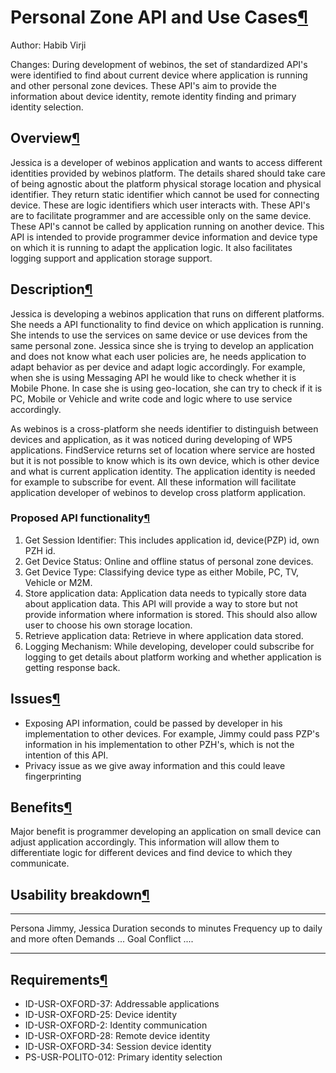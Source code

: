 Personal Zone API and Use Cases[¶](#Personal-Zone-API-and-Use-Cases)
====================================================================

Author: Habib Virji

Changes: During development of webinos, the set of standardized API's
were identified to find about current device where application is
running and other personal zone devices. These API's aim to provide the
information about device identity, remote identity finding and primary
identity selection.

Overview[¶](#Overview)
----------------------

Jessica is a developer of webinos application and wants to access
different identities provided by webinos platform. The details shared
should take care of being agnostic about the platform physical storage
location and physical identifier. They return static identifier which
cannot be used for connecting device. These are logic identifiers which
user interacts with. These API's are to facilitate programmer and are
accessible only on the same device. These API's cannot be called by
application running on another device. This API is intended to provide
programmer device information and device type on which it is running to
adapt the application logic. It also facilitates logging support and
application storage support.

Description[¶](#Description)
----------------------------

Jessica is developing a webinos application that runs on different
platforms. She needs a API functionality to find device on which
application is running. She intends to use the services on same device
or use devices from the same personal zone. Jessica since she is trying
to develop an application and does not know what each user policies are,
he needs application to adapt behavior as per device and adapt logic
accordingly. For example, when she is using Messaging API he would like
to check whether it is Mobile Phone. In case she is using geo-location,
she can try to check if it is PC, Mobile or Vehicle and write code and
logic where to use service accordingly.

As webinos is a cross-platform she needs identifier to distinguish
between devices and application, as it was noticed during developing of
WP5 applications. FindService returns set of location where service are
hosted but it is not possible to know which is its own device, which is
other device and what is current application identity. The application
identity is needed for example to subscribe for event. All these
information will facilitate application developer of webinos to develop
cross platform application.

### Proposed API functionality[¶](#Proposed-API-functionality)

1.  Get Session Identifier: This includes application id, device(PZP)
    id, own PZH id.
2.  Get Device Status: Online and offline status of personal zone
    devices.
3.  Get Device Type: Classifying device type as either Mobile, PC, TV,
    Vehicle or M2M.
4.  Store application data: Application data needs to typically store
    data about application data. This API will provide a way to store
    but not provide information where information is stored. This should
    also allow user to choose his own storage location.
5.  Retrieve application data: Retrieve in where application data
    stored.
6.  Logging Mechanism: While developing, developer could subscribe for
    logging to get details about platform working and whether
    application is getting response back.

Issues[¶](#Issues)
------------------

-   Exposing API information, could be passed by developer in his
    implementation to other devices. For example, Jimmy could pass PZP's
    information in his implementation to other PZH's, which is not the
    intention of this API.
-   Privacy issue as we give away information and this could leave
    fingerprinting

Benefits[¶](#Benefits)
----------------------

Major benefit is programmer developing an application on small device
can adjust application accordingly. This information will allow them to
differentiate logic for different devices and find device to which they
communicate.

Usability breakdown[¶](#Usability-breakdown)
--------------------------------------------

  --------------- ----------------------------
  Persona         Jimmy, Jessica
  Duration        seconds to minutes
  Frequency       up to daily and more often
  Demands         ...
  Goal Conflict   ....
  --------------- ----------------------------

Requirements[¶](#Requirements)
------------------------------

-   ID-USR-OXFORD-37: Addressable applications
-   ID-USR-OXFORD-25: Device identity
-   ID-USR-OXFORD-2: Identity communication
-   ID-USR-OXFORD-28: Remote device identity
-   ID-USR-OXFORD-34: Session device identity
-   PS-USR-POLITO-012: Primary identity selection

